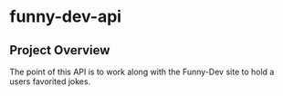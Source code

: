 # funny-dev-api

## Project Overview
The point of this API is to work along with the Funny-Dev site to hold a users favorited jokes. 

